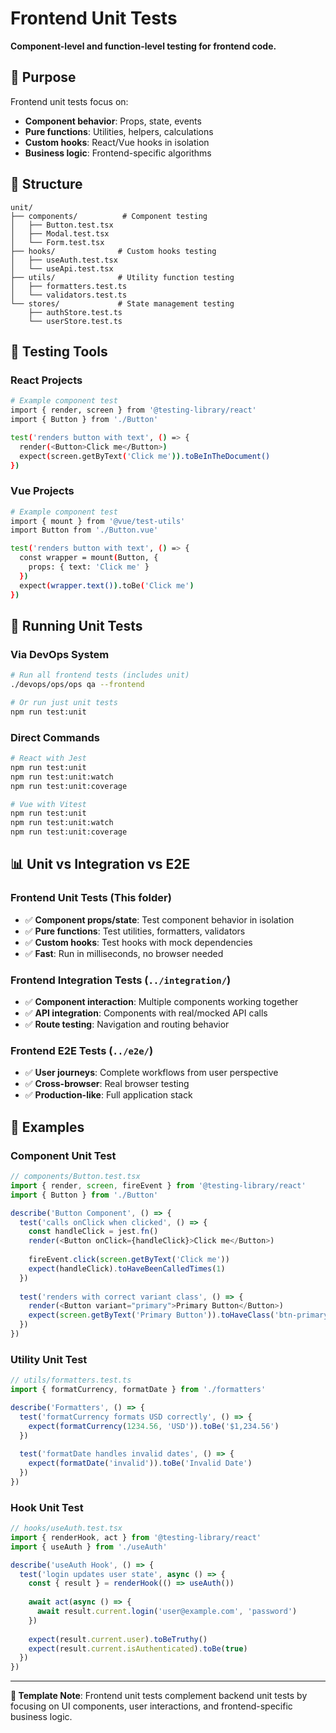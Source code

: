 # Frontend Unit Tests

**Component-level and function-level testing for frontend code.**

## 🎯 **Purpose**

Frontend unit tests focus on:
- **Component behavior**: Props, state, events
- **Pure functions**: Utilities, helpers, calculations  
- **Custom hooks**: React/Vue hooks in isolation
- **Business logic**: Frontend-specific algorithms

## 📁 **Structure**

```
unit/
├── components/          # Component testing
│   ├── Button.test.tsx
│   ├── Modal.test.tsx
│   └── Form.test.tsx
├── hooks/              # Custom hooks testing  
│   ├── useAuth.test.tsx
│   └── useApi.test.tsx
├── utils/              # Utility function testing
│   ├── formatters.test.ts
│   └── validators.test.ts
└── stores/             # State management testing
    ├── authStore.test.ts
    └── userStore.test.ts
```

## 🔧 **Testing Tools**

### **React Projects**
```bash
# Example component test
import { render, screen } from '@testing-library/react'
import { Button } from './Button'

test('renders button with text', () => {
  render(<Button>Click me</Button>)
  expect(screen.getByText('Click me')).toBeInTheDocument()
})
```

### **Vue Projects**
```bash
# Example component test
import { mount } from '@vue/test-utils'
import Button from './Button.vue'

test('renders button with text', () => {
  const wrapper = mount(Button, {
    props: { text: 'Click me' }
  })
  expect(wrapper.text()).toBe('Click me')
})
```

## 🚀 **Running Unit Tests**

### **Via DevOps System**
```bash
# Run all frontend tests (includes unit)
./devops/ops/ops qa --frontend

# Or run just unit tests
npm run test:unit
```

### **Direct Commands**
```bash
# React with Jest
npm run test:unit
npm run test:unit:watch
npm run test:unit:coverage

# Vue with Vitest  
npm run test:unit
npm run test:unit:watch
npm run test:unit:coverage
```

## 📊 **Unit vs Integration vs E2E**

### **Frontend Unit Tests** (This folder)
- ✅ **Component props/state**: Test component behavior in isolation
- ✅ **Pure functions**: Test utilities, formatters, validators
- ✅ **Custom hooks**: Test hooks with mock dependencies
- ✅ **Fast**: Run in milliseconds, no browser needed

### **Frontend Integration Tests** (`../integration/`)
- ✅ **Component interaction**: Multiple components working together
- ✅ **API integration**: Components with real/mocked API calls
- ✅ **Route testing**: Navigation and routing behavior

### **Frontend E2E Tests** (`../e2e/`)
- ✅ **User journeys**: Complete workflows from user perspective
- ✅ **Cross-browser**: Real browser testing
- ✅ **Production-like**: Full application stack

## 🎨 **Examples**

### **Component Unit Test**
```typescript
// components/Button.test.tsx
import { render, screen, fireEvent } from '@testing-library/react'
import { Button } from './Button'

describe('Button Component', () => {
  test('calls onClick when clicked', () => {
    const handleClick = jest.fn()
    render(<Button onClick={handleClick}>Click me</Button>)
    
    fireEvent.click(screen.getByText('Click me'))
    expect(handleClick).toHaveBeenCalledTimes(1)
  })
  
  test('renders with correct variant class', () => {
    render(<Button variant="primary">Primary Button</Button>)
    expect(screen.getByText('Primary Button')).toHaveClass('btn-primary')
  })
})
```

### **Utility Unit Test**
```typescript
// utils/formatters.test.ts
import { formatCurrency, formatDate } from './formatters'

describe('Formatters', () => {
  test('formatCurrency formats USD correctly', () => {
    expect(formatCurrency(1234.56, 'USD')).toBe('$1,234.56')
  })
  
  test('formatDate handles invalid dates', () => {
    expect(formatDate('invalid')).toBe('Invalid Date')
  })
})
```

### **Hook Unit Test**
```typescript
// hooks/useAuth.test.tsx
import { renderHook, act } from '@testing-library/react'
import { useAuth } from './useAuth'

describe('useAuth Hook', () => {
  test('login updates user state', async () => {
    const { result } = renderHook(() => useAuth())
    
    await act(async () => {
      await result.current.login('user@example.com', 'password')
    })
    
    expect(result.current.user).toBeTruthy()
    expect(result.current.isAuthenticated).toBe(true)
  })
})
```

---

**🎯 Template Note**: Frontend unit tests complement backend unit tests by focusing on UI components, user interactions, and frontend-specific business logic.